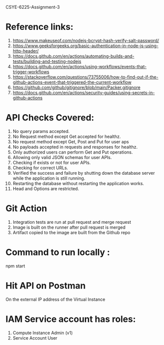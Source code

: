 CSYE-6225-Assignment-3

# Reference links:

1. https://www.makeuseof.com/nodejs-bcrypt-hash-verify-salt-password/
2. https://www.geeksforgeeks.org/basic-authentication-in-node-js-using-http-header/
3. https://docs.github.com/en/actions/automating-builds-and-tests/building-and-testing-nodejs
4. https://docs.github.com/en/actions/using-workflows/events-that-trigger-workflows
5. https://stackoverflow.com/questions/73755006/how-to-find-out-if-the-github-actions-event-that-triggered-the-current-workflow
6. https://github.com/github/gitignore/blob/main/Packer.gitignore
7. https://docs.github.com/en/actions/security-guides/using-secrets-in-github-actions

# API Checks Covered:

1. No query params accepted.
2. No Request method except Get accepted for healthz.
3. No request method except Get, Post and Put for user aps
4. No payloads accepted in requests and responses for healthz.
5. Only authorized users can perform Get and Put operations.
6. Allowing only valid JSON schemas for user APIs.
7. Checking if exists or not for user APIs.
8. Checking for correct URLs.
9. Verified the success and failure by shutting down the database server while the application is still running.
10. Restarting the database without restarting the application works.
11. Head and Options are restricted.

# Git Action

1. Integration tests are run at pull request and merge request
2. Image is built on the runner after pull request is merged
3. Artifact copied to the image are built from the Github repo

# Command to run locally :

npm start

# Hit API on Postman

On the external IP address of the Virtual Instance

# IAM Service account has roles:

1. Compute Instance Admin (v1)
2. Service Account User
